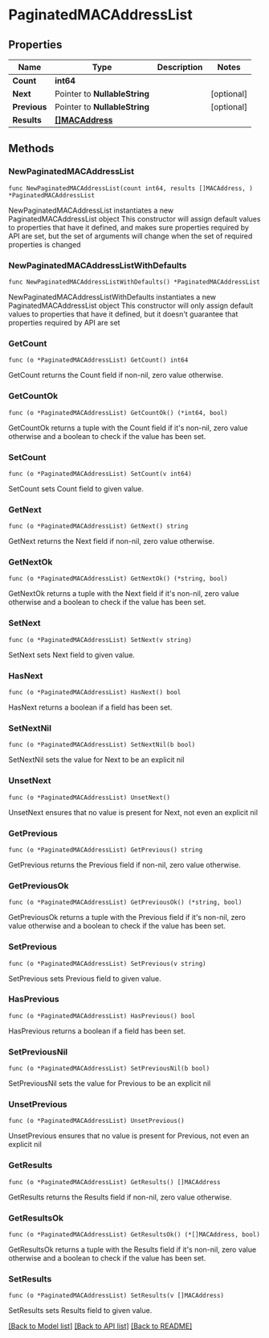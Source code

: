 # PaginatedMACAddressList

## Properties

Name | Type | Description | Notes
------------ | ------------- | ------------- | -------------
**Count** | **int64** |  | 
**Next** | Pointer to **NullableString** |  | [optional] 
**Previous** | Pointer to **NullableString** |  | [optional] 
**Results** | [**[]MACAddress**](MACAddress.md) |  | 

## Methods

### NewPaginatedMACAddressList

`func NewPaginatedMACAddressList(count int64, results []MACAddress, ) *PaginatedMACAddressList`

NewPaginatedMACAddressList instantiates a new PaginatedMACAddressList object
This constructor will assign default values to properties that have it defined,
and makes sure properties required by API are set, but the set of arguments
will change when the set of required properties is changed

### NewPaginatedMACAddressListWithDefaults

`func NewPaginatedMACAddressListWithDefaults() *PaginatedMACAddressList`

NewPaginatedMACAddressListWithDefaults instantiates a new PaginatedMACAddressList object
This constructor will only assign default values to properties that have it defined,
but it doesn't guarantee that properties required by API are set

### GetCount

`func (o *PaginatedMACAddressList) GetCount() int64`

GetCount returns the Count field if non-nil, zero value otherwise.

### GetCountOk

`func (o *PaginatedMACAddressList) GetCountOk() (*int64, bool)`

GetCountOk returns a tuple with the Count field if it's non-nil, zero value otherwise
and a boolean to check if the value has been set.

### SetCount

`func (o *PaginatedMACAddressList) SetCount(v int64)`

SetCount sets Count field to given value.


### GetNext

`func (o *PaginatedMACAddressList) GetNext() string`

GetNext returns the Next field if non-nil, zero value otherwise.

### GetNextOk

`func (o *PaginatedMACAddressList) GetNextOk() (*string, bool)`

GetNextOk returns a tuple with the Next field if it's non-nil, zero value otherwise
and a boolean to check if the value has been set.

### SetNext

`func (o *PaginatedMACAddressList) SetNext(v string)`

SetNext sets Next field to given value.

### HasNext

`func (o *PaginatedMACAddressList) HasNext() bool`

HasNext returns a boolean if a field has been set.

### SetNextNil

`func (o *PaginatedMACAddressList) SetNextNil(b bool)`

 SetNextNil sets the value for Next to be an explicit nil

### UnsetNext
`func (o *PaginatedMACAddressList) UnsetNext()`

UnsetNext ensures that no value is present for Next, not even an explicit nil
### GetPrevious

`func (o *PaginatedMACAddressList) GetPrevious() string`

GetPrevious returns the Previous field if non-nil, zero value otherwise.

### GetPreviousOk

`func (o *PaginatedMACAddressList) GetPreviousOk() (*string, bool)`

GetPreviousOk returns a tuple with the Previous field if it's non-nil, zero value otherwise
and a boolean to check if the value has been set.

### SetPrevious

`func (o *PaginatedMACAddressList) SetPrevious(v string)`

SetPrevious sets Previous field to given value.

### HasPrevious

`func (o *PaginatedMACAddressList) HasPrevious() bool`

HasPrevious returns a boolean if a field has been set.

### SetPreviousNil

`func (o *PaginatedMACAddressList) SetPreviousNil(b bool)`

 SetPreviousNil sets the value for Previous to be an explicit nil

### UnsetPrevious
`func (o *PaginatedMACAddressList) UnsetPrevious()`

UnsetPrevious ensures that no value is present for Previous, not even an explicit nil
### GetResults

`func (o *PaginatedMACAddressList) GetResults() []MACAddress`

GetResults returns the Results field if non-nil, zero value otherwise.

### GetResultsOk

`func (o *PaginatedMACAddressList) GetResultsOk() (*[]MACAddress, bool)`

GetResultsOk returns a tuple with the Results field if it's non-nil, zero value otherwise
and a boolean to check if the value has been set.

### SetResults

`func (o *PaginatedMACAddressList) SetResults(v []MACAddress)`

SetResults sets Results field to given value.



[[Back to Model list]](../README.md#documentation-for-models) [[Back to API list]](../README.md#documentation-for-api-endpoints) [[Back to README]](../README.md)



